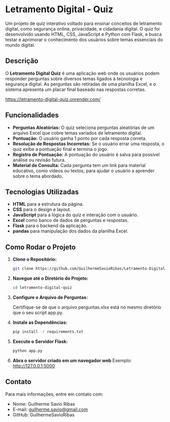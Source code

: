 # Letramento Digital - Quiz

Um projeto de quiz interativo voltado para ensinar conceitos de letramento digital, como segurança online, privacidade, e cidadania digital. O quiz foi desenvolvido usando HTML, CSS, JavaScript e Python com Flask, e busca testar e aprimorar o conhecimento dos usuários sobre temas essenciais do mundo digital.

## Descrição

O **Letramento Digital Quiz** é uma aplicação web onde os usuários podem responder perguntas sobre diversos temas ligados à tecnologia e segurança digital. As perguntas são retiradas de uma planilha Excel, e o sistema apresenta um placar final baseado nas respostas corretas.

https://letramento-digital-quiz.onrender.com/

## Funcionalidades

- **Perguntas Aleatórias:** O quiz seleciona perguntas aleatórias de um arquivo Excel que cobre temas variados de letramento digital.
- **Pontuação:** O usuário ganha 1 ponto por cada resposta correta.
- **Resolução de Respostas Incorretas:** Se o usuário errar uma resposta, o quiz exibe a pontuação final e termina o jogo.
- **Registro de Pontuação:** A pontuação do usuário é salva para possível análise ou revisão futura.
- **Material de Consulta:** Cada pergunta tem um link para material educativo, como vídeos ou textos, para ajudar o usuário a aprender sobre o tema abordado.

## Tecnologias Utilizadas

- **HTML** para a estrutura da página.
- **CSS** para o design e layout.
- **JavaScript** para a lógica do quiz e interação com o usuário.
- **Excel** como banco de dados de perguntas e respostas.
- **Flask** para o backend da aplicação.
- **pandas** para manipulação dos dados da planilha Excel.

## Como Rodar o Projeto

1. **Clone o Repositório:**
   ```bash
   git clone https://github.com/GuilhermeSavioRibas/Letramento-Digital-Quiz.git

2. **Navegue até o Diretório do Projeto:**

    ```bash
    cd letramento-digital-quiz

3. **Configure o Arquivo de Perguntas:**

    Certifique-se de que o arquivo perguntas.xlsx está no mesmo diretório que o seu script app.py.

4. **Instale as Dependências:**
    ```bash
    pip install -r requirements.txt
    
5. **Execute o Servidor Flask:**
    ```bash
    python app.py

6. **Abra o servidor criado em um navegador web**
    Exemplo: http://127.0.0.1:5000


## Contato

Para mais informações, entre em contato com:

* Nome: Guilherme Savio Ribas
* E-mail: guilherme.savio@gmail.com
* GitHub: GuilhermeSavioRibas
